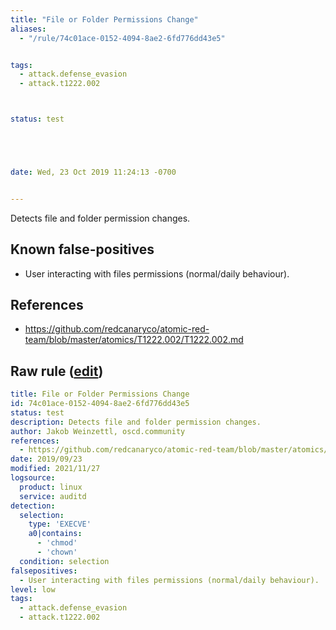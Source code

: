 ```yaml
---
title: "File or Folder Permissions Change"
aliases:
  - "/rule/74c01ace-0152-4094-8ae2-6fd776dd43e5"


tags:
  - attack.defense_evasion
  - attack.t1222.002



status: test





date: Wed, 23 Oct 2019 11:24:13 -0700


---
```


Detects file and folder permission changes.

<!--more-->


## Known false-positives

* User interacting with files permissions (normal/daily behaviour).



## References

* https://github.com/redcanaryco/atomic-red-team/blob/master/atomics/T1222.002/T1222.002.md


## Raw rule ([edit](https://github.com/SigmaHQ/sigma/edit/master/rules/linux/auditd/lnx_auditd_file_or_folder_permissions.yml))
```yaml
title: File or Folder Permissions Change
id: 74c01ace-0152-4094-8ae2-6fd776dd43e5
status: test
description: Detects file and folder permission changes.
author: Jakob Weinzettl, oscd.community
references:
  - https://github.com/redcanaryco/atomic-red-team/blob/master/atomics/T1222.002/T1222.002.md
date: 2019/09/23
modified: 2021/11/27
logsource:
  product: linux
  service: auditd
detection:
  selection:
    type: 'EXECVE'
    a0|contains:
      - 'chmod'
      - 'chown'
  condition: selection
falsepositives:
  - User interacting with files permissions (normal/daily behaviour).
level: low
tags:
  - attack.defense_evasion
  - attack.t1222.002

```
